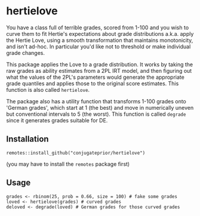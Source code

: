 # hertielove

You have a class full of terrible grades, scored from 1-100 and you wish 
to curve them to fit Hertie's expectations about grade distributions a.k.a.
apply the Hertie Love, using a smooth transformation that maintains monotonicity, 
and isn't ad-hoc. In particular you'd like not to threshold or make individual 
grade changes.

This package applies the Love to a grade distribution. It works by taking the 
raw grades as ability estimates from a 2PL IRT model, and then figuring out 
what the values of the 2PL's parameters would generate the appropriate 
grade quantiles and applies those to the original score estimates. This 
function is also called `hertielove`.

The package also has a utility function that transforms 1-100 grades onto 
'German grades', which start at 1 (the best) and move in numerically uneven
but conventional intervals to 5 (the worst). This function is called `degrade`
since it generates grades suitable for DE.

## Installation

```
remotes::install_github("conjugateprior/hertielove")
```
(you may have to install the `remotes` package first)

## Usage

```
grades <- rbinom(25, prob = 0.66, size = 100) # fake some grades
loved <- hertielove(grades) # curved grades
deloved <- degrade(loved) # German grades for those curved grades
```
